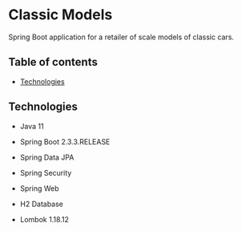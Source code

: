# Classic Models

Spring Boot application for a retailer of scale models of classic cars.

## Table of contents

- [Technologies](#technologies)

## Technologies

- Java 11
  
- Spring Boot 2.3.3.RELEASE
- Spring Data JPA
- Spring Security
- Spring Web
  
- H2 Database  
- Lombok 1.18.12
